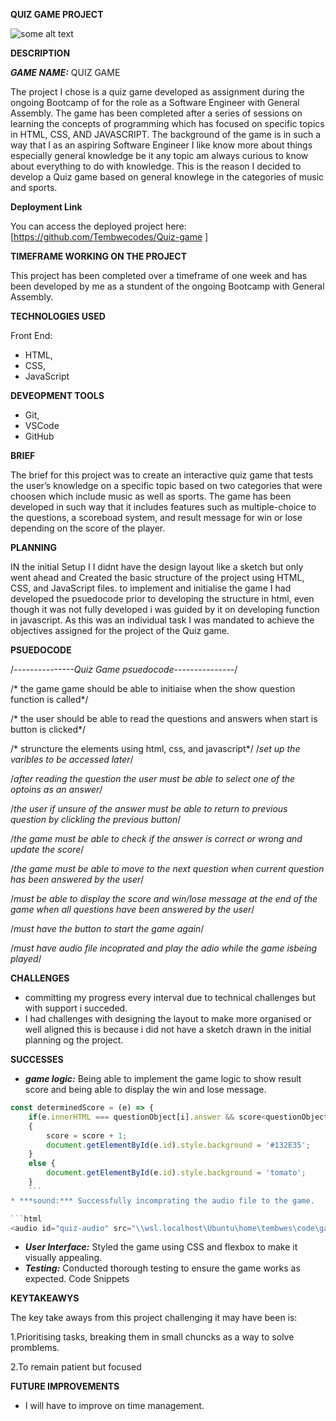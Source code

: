 
**QUIZ GAME PROJECT**

![some alt text](https://www.pngmart.com/files/19/Vector-Quiz-Transparent-PNG-418x279.png)


**DESCRIPTION**

***GAME NAME:*** QUIZ GAME

The project I chose is a quiz game developed as assignment during the ongoing Bootcamp of for the role as a Software Engineer  with General Assembly. The game has been completed after a series of sessions on learning the concepts of programming which has focused on specific topics in HTML, CSS, AND JAVASCRIPT. The background of the game is in such a way that I as an aspiring Software Engineer I like know more about things especially general knowledge be it any topic am always curious to know about everything to do with knowledge. This is the reason I decided to develop a Quiz game based on general knowlege in the categories of music and sports.

**Deployment Link**

You can access the deployed project here: [https://github.com/Tembwecodes/Quiz-game ]

**TIMEFRAME WORKING ON THE PROJECT**

This project has been completed over a timeframe of one week and has been developed by me as a stundent of the ongoing Bootcamp with General Assembly.

**TECHNOLOGIES USED**

Front End:
*  HTML, 
* CSS, 
* JavaScript

**DEVEOPMENT TOOLS**
* Git, 
* VSCode
* GitHub

**BRIEF**

The brief for this project was to create an interactive quiz game that tests the user’s knowledge on a specific topic based on two categories that were choosen which include music as well as sports. The game has been developed in such way that it includes features such as multiple-choice  to the questions, a scoreboad system, and result message for win or lose depending on the score of the player.

**PLANNING**

IN the initial Setup I I didnt have the design layout like a sketch but only went ahead and Created the basic structure of the project using HTML, CSS, and JavaScript files. to implement and initialise the game I had developed the psuedocode prior to developing the structure in html, even though it was not fully developed i was guided by it on developing function in javascript. As this was an individual task I was mandated to achieve the objectives assigned for the project of the Quiz game.

**PSUEDOCODE**

/*---------------Quiz Game psuedocode---------------*/

/* the game game should be able to initiaise when the show question function is called*/

/* the user should be able to read the questions and answers when start is button is clicked*/

/* struncture the elements using html, css, and javascript*/
/*set up the varibles to be accessed later*/

/*after reading the question the user must be able to select one of the optoins as an answer*/

/*the user if unsure of the answer must be able to return to previous question by clickling the previous button*/

/*the game must be able to check if the answer is correct or wrong and update the score*/

/*the game must be able to move to the next question when current question has been answered by the user*/

/*must be able to display the score and win/lose message at the end of the game when all questions have been answered by the user*/

/*must have the button to start the game again*/

/*must have audio file incoprated and play the adio while the game isbeing played*/



**CHALLENGES**

* committing my progress every interval due to technical challenges but with support i succeded.
* I had challenges with designing the layout to make more organised or well aligned this is because i did not have a sketch drawn in the initial planning og the project.

**SUCCESSES**

* ***game logic:*** Being able to implement the game logic to show result score and being able to display the win and lose message.

```javascript
const determinedScore = (e) => {
    if(e.innerHTML === questionObject[i].answer && score<questionObject.length)
    {
        score = score + 1;
        document.getElementById(e.id).style.background = '#132E35';
    }
    else {
        document.getElementById(e.id).style.background = 'tomato';
    }
    ```
* ***sound:*** Successfully incomprating the audio file to the game.

```html
<audio id="quiz-audio" src="\\wsl.localhost\Ubuntu\home\tembwes\code\ga\projects\Quiz-game\ambient-game-67014.mp3"preload="auto" loop></audio
```

* ***User Interface:*** Styled the game using CSS and flexbox to make it visually appealing.
* ***Testing:*** Conducted thorough testing to ensure the game works as expected.
Code Snippets


**KEYTAKEAWYS**

The key take aways from this project challenging it may have been is:

1.Prioritising tasks, breaking them in small chuncks as a way to solve promblems.

2.To remain patient but focused

**FUTURE IMPROVEMENTS**

* I will have to improve on time management.
 
